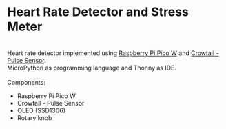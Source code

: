 # Heart Rate Detector and Stress Meter
<br />Heart rate detector implemented using <a href="https://www.raspberrypi.com/documentation/microcontrollers/raspberry-pi-pico.html">Raspberry Pi Pico W</a> and <a href="https://www.elecrow.com/wiki/index.php?title=Crowtail-_Pulse_Sensor">Crowtail - Pulse Sensor</a>.
<br />MicroPython as programming language and Thonny as IDE.
<br />
<br />Components:
<ul>
      <li>Raspberry Pi Pico W</li>
      <li>Crowtail - Pulse Sensor</li>
      <li>OLED (SSD1306)</li>
      <li>Rotary knob</li>
</ul>
<br />
<br />
